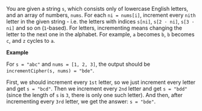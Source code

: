 You are given a string `s`, which consists only of lowercase English letters, and an array of numbers, `nums`. For each `ni = nums[i]`, increment every `nith` letter in the given string - i.e. the letters with indices `s[ni]`, `s[2 · ni]`, `s[3 · ni]` and so on (`1`-based). For letters, incrementing means changing the letter to the next one in the alphabet. For example, `a` becomes `b`, `b` becomes `c`, and `z` cycles to `a`.

**Example**

For `s = "abc"` and `nums = [1, 2, 3]`, the output should be `incrementCipher(s, nums) = "bde"`.

First, we should increment every `1st` letter, so we just increment every letter and get `s = "bcd"`. Then we increment every `2nd` letter and get `s = "bdd"` (since the length of `s` is `3`, there is only one such letter). And then, after incrementing every `3rd` letter, we get the answer: `s = "bde"`.
